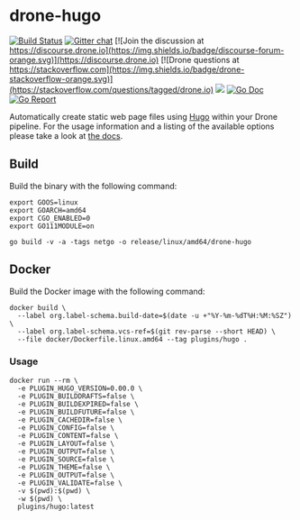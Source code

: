 # drone-hugo

[![Build Status](http://cloud.drone.io/api/badges/Lohn/drone-hugo/status.svg)](http://cloud.drone.io/Lohn/drone-hugo)
[![Gitter chat](https://badges.gitter.im/drone/drone.png)](https://gitter.im/drone/drone)
[![Join the discussion at https://discourse.drone.io](https://img.shields.io/badge/discourse-forum-orange.svg)](https://discourse.drone.io)
[![Drone questions at https://stackoverflow.com](https://img.shields.io/badge/drone-stackoverflow-orange.svg)](https://stackoverflow.com/questions/tagged/drone.io)
[![](https://images.microbadger.com/badges/image/plugins/hugo.svg)](https://microbadger.com/images/plugins/hugo "Get your own image badge on microbadger.com")
[![Go Doc](https://godoc.org/github.com/Lohn/drone-hugo?status.svg)](http://godoc.org/github.com/Lohn/drone-hugo)
[![Go Report](https://goreportcard.com/badge/github.com/Lohn/drone-hugo)](https://goreportcard.com/report/github.com/Lohn/drone-hugo)

Automatically create static web page files using [Hugo](https://github.com/gohugoio/hugo) within your Drone pipeline. For the usage information and a listing of the available options please take a look at [the docs](http://plugins.drone.io/drone-plugins/drone-hugo/).

## Build

Build the binary with the following command:

```console
export GOOS=linux
export GOARCH=amd64
export CGO_ENABLED=0
export GO111MODULE=on

go build -v -a -tags netgo -o release/linux/amd64/drone-hugo
```

## Docker

Build the Docker image with the following command:

```console
docker build \
  --label org.label-schema.build-date=$(date -u +"%Y-%m-%dT%H:%M:%SZ") \
  --label org.label-schema.vcs-ref=$(git rev-parse --short HEAD) \
  --file docker/Dockerfile.linux.amd64 --tag plugins/hugo .
```

### Usage

```console
docker run --rm \
  -e PLUGIN_HUGO_VERSION=0.00.0 \
  -e PLUGIN_BUILDDRAFTS=false \
  -e PLUGIN_BUILDEXPIRED=false \
  -e PLUGIN_BUILDFUTURE=false \
  -e PLUGIN_CACHEDIR=false \
  -e PLUGIN_CONFIG=false \
  -e PLUGIN_CONTENT=false \
  -e PLUGIN_LAYOUT=false \
  -e PLUGIN_OUTPUT=false \
  -e PLUGIN_SOURCE=false \
  -e PLUGIN_THEME=false \
  -e PLUGIN_OUTPUT=false \
  -e PLUGIN_VALIDATE=false \
  -v $(pwd):$(pwd) \
  -w $(pwd) \
  plugins/hugo:latest
```

